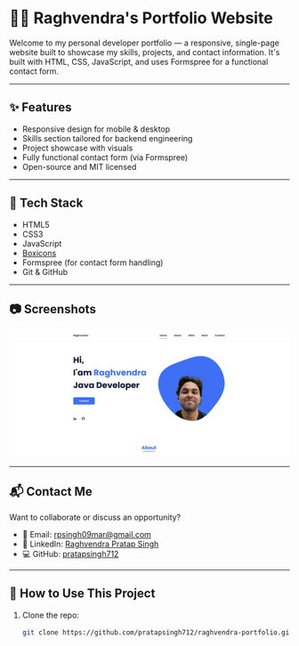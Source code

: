 # 🧑‍💻 Raghvendra's Portfolio Website

Welcome to my personal developer portfolio — a responsive, single-page website built to showcase my skills, projects, and contact information. It's built with HTML, CSS, JavaScript, and uses Formspree for a functional contact form.

---

## ✨ Features

- Responsive design for mobile & desktop
- Skills section tailored for backend engineering
- Project showcase with visuals
- Fully functional contact form (via Formspree)
- Open-source and MIT licensed

---

## 🚀 Tech Stack

- HTML5
- CSS3
- JavaScript
- [Boxicons](https://boxicons.com/)
- Formspree (for contact form handling)
- Git & GitHub

---

## 📷 Screenshots

![preview img](preview.png)

---

## 📬 Contact Me

Want to collaborate or discuss an opportunity?

- 📧 Email: [rpsingh09mar@gmail.com](mailto:rpsingh09mar@gmail.com)
- 💼 LinkedIn: [Raghvendra Pratap Singh](https://www.linkedin.com/in/raghvendra-pratap-singh-96834b1b3/)
- 💻 GitHub: [pratapsingh712](https://github.com/pratapsingh712)

---

## 📂 How to Use This Project

1. Clone the repo:
   ```bash
   git clone https://github.com/pratapsingh712/raghvendra-portfolio.git

